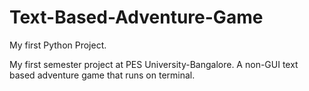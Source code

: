 # Text-Based-Adventure-Game
My first Python Project.

My first semester project at PES University-Bangalore. A non-GUI text based adventure game that runs on terminal.
